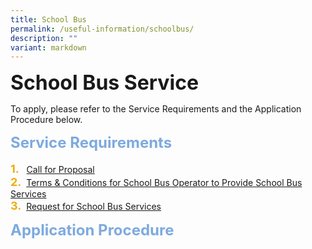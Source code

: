 ```yaml
---
title: School Bus
permalink: /useful-information/schoolbus/
description: ""
variant: markdown
---
```

<b><font size="6">School Bus Service</font></b>
<br>

To apply, please refer to the Service Requirements and the Application Procedure below.

<b><font size="5" color="#7daadf">Service Requirements</font></b>
<br><br>
<b><font size="4" color="#eeac0d">1.</font></b> &nbsp; [Call for Proposal](/files/School%20Canteen%20and%20School%20Bus/Call_for_Proposal.pdf)<br>
<b><font size="4" color="#eeac0d">2.</font></b> &nbsp;[Terms &amp; Conditions for School Bus Operator to Provide School Bus Services](/files/School%20Canteen%20and%20School%20Bus/Terms___Conditions_for_School_Bus_Operator_to_Provide_School_Bus_Services.pdf)<br>
<b><font size="4" color="#eeac0d">3.</font></b> &nbsp;[Request for School Bus Services](/files/School%20Canteen%20and%20School%20Bus/Request_for_School_Bus_Services.pdf)

<b><font size="5" color="#7daadf">Application Procedure</font></b>
<br><br>